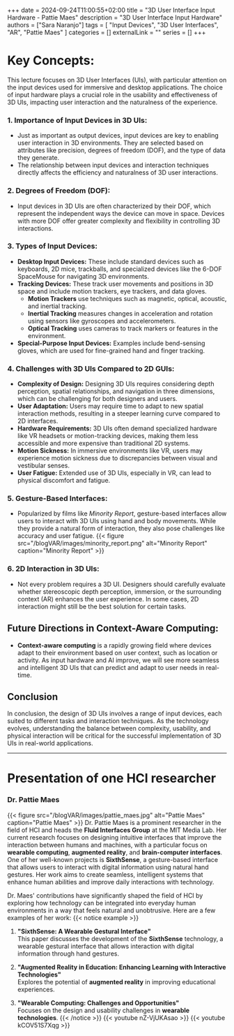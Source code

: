 +++ 
date = 2024-09-24T11:00:55+02:00
title = "3D User Interface Input Hardware - Pattie Maes"
description = "3D User Interface Input Hardware"
authors = ["Sara Naranjo"]
tags = [
    "Input Devices",
    "3D User Interfaces",
    "AR", 
    "Pattie Maes"
    ]
categories = []
externalLink = ""
series = []
+++

# Key Concepts: 

This lecture focuses on 3D User Interfaces (UIs), with particular attention on the input devices used for immersive and desktop applications. The choice of input hardware plays a crucial role in the usability and effectiveness of 3D UIs, impacting user interaction and the naturalness of the experience.

### 1. Importance of Input Devices in 3D UIs:
- Just as important as output devices, input devices are key to enabling user interaction in 3D environments. They are selected based on attributes like precision, degrees of freedom (DOF), and the type of data they generate.
- The relationship between input devices and interaction techniques directly affects the efficiency and naturalness of 3D user interactions.

### 2. Degrees of Freedom (DOF):
- Input devices in 3D UIs are often characterized by their DOF, which represent the independent ways the device can move in space. Devices with more DOF offer greater complexity and flexibility in controlling 3D interactions.

### 3. Types of Input Devices:
- **Desktop Input Devices:** These include standard devices such as keyboards, 2D mice, trackballs, and specialized devices like the 6-DOF SpaceMouse for navigating 3D environments.
- **Tracking Devices:** These track user movements and positions in 3D space and include motion trackers, eye trackers, and data gloves.
    - **Motion Trackers** use techniques such as magnetic, optical, acoustic, and inertial tracking.
    - **Inertial Tracking** measures changes in acceleration and rotation using sensors like gyroscopes and accelerometers.
    - **Optical Tracking** uses cameras to track markers or features in the environment.
- **Special-Purpose Input Devices:** Examples include bend-sensing gloves, which are used for fine-grained hand and finger tracking.

### 4. Challenges with 3D UIs Compared to 2D GUIs:
- **Complexity of Design:** Designing 3D UIs requires considering depth perception, spatial relationships, and navigation in three dimensions, which can be challenging for both designers and users.
- **User Adaptation:** Users may require time to adapt to new spatial interaction methods, resulting in a steeper learning curve compared to 2D interfaces.
- **Hardware Requirements:** 3D UIs often demand specialized hardware like VR headsets or motion-tracking devices, making them less accessible and more expensive than traditional 2D systems.
- **Motion Sickness:** In immersive environments like VR, users may experience motion sickness due to discrepancies between visual and vestibular senses.
- **User Fatigue:** Extended use of 3D UIs, especially in VR, can lead to physical discomfort and fatigue.

### 5. Gesture-Based Interfaces:
- Popularized by films like _Minority Report_, gesture-based interfaces allow users to interact with 3D UIs using hand and body movements. While they provide a natural form of interaction, they also pose challenges like accuracy and user fatigue.
{{< figure src="/blogVAR/images/minority_report.png" alt="Minority Report" caption="Minority Report" >}}
### 6. 2D Interaction in 3D UIs:
- Not every problem requires a 3D UI. Designers should carefully evaluate whether stereoscopic depth perception, immersion, or the surrounding context (AR) enhances the user experience. In some cases, 2D interaction might still be the best solution for certain tasks.

## Future Directions in Context-Aware Computing:
- **Context-aware computing** is a rapidly growing field where devices adapt to their environment based on user context, such as location or activity. As input hardware and AI improve, we will see more seamless and intelligent 3D UIs that can predict and adapt to user needs in real-time.
## Conclusion 
In conclusion, the design of 3D UIs involves a range of input devices, each suited to different tasks and interaction techniques. As the technology evolves, understanding the balance between complexity, usability, and physical interaction will be critical for the successful implementation of 3D UIs in real-world applications.

___
# Presentation of one HCI researcher 
### Dr. Pattie Maes  
{{< figure src="/blogVAR/images/pattie_maes.jpg" alt="Pattie Maes" caption="Pattie Maes" >}}
Dr. Pattie Maes is a prominent researcher in the field of HCI and heads the **Fluid Interfaces Group** at the MIT Media Lab. Her current research focuses on designing intuitive interfaces that improve the interaction between humans and machines, with a particular focus on **wearable computing**, **augmented reality**, and **brain-computer interfaces**. One of her well-known projects is **SixthSense**, a gesture-based interface that allows users to interact with digital information using natural hand gestures. Her work aims to create seamless, intelligent systems that enhance human abilities and improve daily interactions with technology. 

Dr. Maes' contributions have significantly shaped the field of HCI by exploring how technology can be integrated into everyday human environments in a way that feels natural and unobtrusive.
Here are a few examples of her work:
{{< notice example >}}
1. **"SixthSense: A Wearable Gestural Interface"**  
   This paper discusses the development of the **SixthSense** technology, a wearable gestural interface that allows interaction with digital information through hand gestures.

2. **"Augmented Reality in Education: Enhancing Learning with Interactive Technologies"**  
   Explores the potential of **augmented reality** in improving educational experiences.

3. **"Wearable Computing: Challenges and Opportunities"**  
   Focuses on the design and usability challenges in **wearable technologies**. 
{{< /notice >}} 
{{< youtube nZ-VjUKAsao >}}
{{< youtube kCOV51S7Xqg >}}
